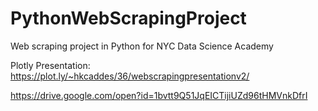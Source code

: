 # PythonWebScrapingProject
Web scraping project in Python for NYC Data Science Academy


Plotly Presentation: https://plot.ly/~hkcaddes/36/webscrapingpresentationv2/

https://drive.google.com/open?id=1bvtt9Q51JqEICTijiUZd96tHMVnkDfrI
